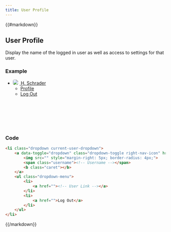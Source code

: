 ```yaml
---
title: User Profile
---
```

{{#markdown}}
## User Profile

Display the name of the logged in user as well as access to settings for that user.

### Example
<div class="library__example" style="margin-bottom: 120px;">
    <ul class="nav navbar-nav">
        <li class="dropdown current-user-dropdown open">
            <a data-toggle="dropdown" class="dropdown-toggle right-nav-icon" href="#" aria-expanded="true">
                <img src="http://fillmurray.com/16/16" style="margin-right: 5px; border-radius: 4px;">
                <span class="username">H. Schrader</span>
                <b class="caret"></b>
            </a>
            <ul class="dropdown-menu">
                <li>
                    <a href="#/pages/profile/notifications.html">Profile</a>
                </li>
                <li>
                    <a href="FirstTime/#/Login.html">Log Out</a>
                </li>
            </ul>
        </li>
    </ul>
</div>

### Code
```html
<li class="dropdown current-user-dropdown">
    <a data-toggle="dropdown" class="dropdown-toggle right-nav-icon" href="#" aria-expanded="true">
        <img src="" style="margin-right: 5px; border-radius: 4px;">
        <span class="username"><!-- Username --></span>
        <b class="caret"></b>
    </a>
    <ul class="dropdown-menu">
        <li>
            <a href=""><!-- User Link --></a>
        </li>
        <li>
            <a href="">Log Out</a>
        </li>
    </ul>
</li>
```
{{/markdown}}